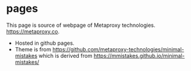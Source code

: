 # pages

This page is source of webpage of Metaproxy technologies.
https://metaproxy.co.
  
  - Hosted in github pages.
  - Theme is from https://github.com/metaproxy-technologies/minimal-mistakes
     which is derived from https://mmistakes.github.io/minimal-mistakes/
     


